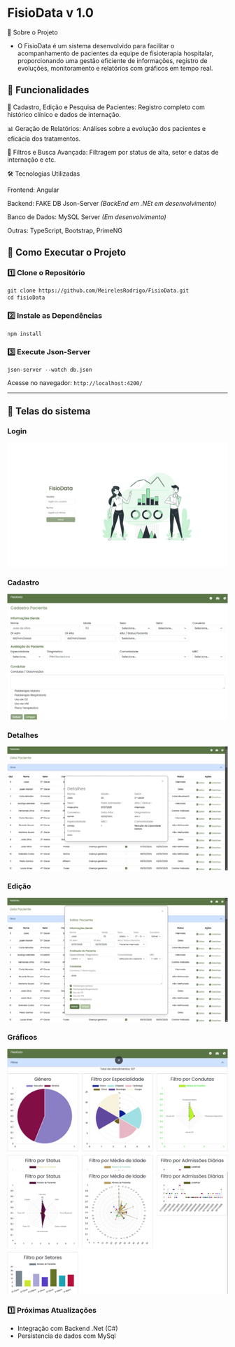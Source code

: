 
# FisioData v 1.0

📌 Sobre o Projeto
- O FisioData é um sistema desenvolvido para facilitar o acompanhamento de pacientes da equipe de fisioterapia hospitalar, proporcionando uma gestão eficiente de informações, registro de evoluções, monitoramento e relatórios com gráficos em tempo real.

## 🚀 Funcionalidades

🔎 Cadastro, Edição e Pesquisa de Pacientes: Registro completo com histórico clínico e dados de internação.

📊 Geração de Relatórios: Análises sobre a evolução dos pacientes e eficácia dos tratamentos.

🔄 Filtros e Busca Avançada: Filtragem por status de alta, setor e datas de internação e etc.

🛠️ Tecnologias Utilizadas

Frontend: Angular

Backend: FAKE DB Json-Server _(BackEnd em .NEt em desenvolvimento)_

Banco de Dados: MySQL Server _(Em desenvolvimento)_

Outras: TypeScript, Bootstrap, PrimeNG

## 📖 Como Executar o Projeto

### 1️⃣ Clone o Repositório

```
git clone https://github.com/MeirelesRodrigo/FisioData.git
cd fisioData
```
### 2️⃣ Instale as Dependências

```
npm install
```

### 3️⃣ Execute Json-Server

```
json-server --watch db.json
```

Acesse no navegador: `http://localhost:4200/`

---

## 🎯 Telas do sistema
### Login
![login](login.png)

### Cadastro
![login](cadastro.png)

### Detalhes
![Detalhes](detalhes.png)

### Edição
![Edição](edicao.png)

### Gráficos
![Graficos](grafico1.png)
![Graficos](grafico2.png)


### 1️⃣ Próximas Atualizações
- Integração com Backend .Net (C#)
- Persistencia de dados com MySql
